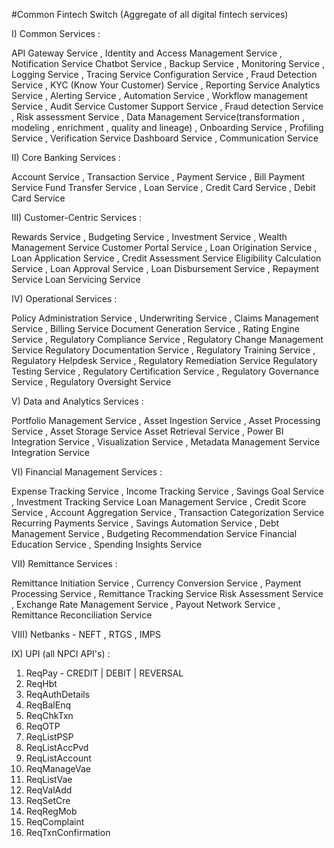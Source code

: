 #Common Fintech Switch (Aggregate of all digital fintech services)

I) Common Services : 

API Gateway Service , Identity and Access Management Service , Notification Service
Chatbot Service , Backup Service , Monitoring Service , Logging Service , Tracing Service
Configuration Service , Fraud Detection Service , KYC (Know Your Customer) Service , Reporting Service
Analytics Service , Alerting Service , Automation Service , Workflow management Service , Audit Service
Customer Support Service , Fraud detection Service , Risk assessment Service , Data Management Service(transformation , modeling , enrichment , quality and lineage) , Onboarding Service , Profiling Service , Verification Service 
Dashboard Service , Communication Service


II) Core Banking Services : 

Account Service , Transaction Service , Payment Service , Bill Payment Service
Fund Transfer Service , Loan Service , Credit Card Service , Debit Card Service

III) Customer-Centric Services : 

Rewards Service , Budgeting Service , Investment Service , Wealth Management Service
Customer Portal Service , Loan Origination Service , Loan Application Service , Credit Assessment Service
Eligibility Calculation Service , Loan Approval Service , Loan Disbursement Service , Repayment Service
Loan Servicing Service


IV) Operational Services : 

Policy Administration Service , Underwriting Service , Claims Management Service , Billing Service
Document Generation Service , Rating Engine Service , Regulatory Compliance Service , Regulatory Change Management Service
Regulatory Documentation Service , Regulatory Training Service , Regulatory Helpdesk Service , Regulatory Remediation Service
Regulatory Testing Service , Regulatory Certification Service , Regulatory Governance Service , Regulatory Oversight Service

V) Data and Analytics Services : 

Portfolio Management Service , Asset Ingestion Service , Asset Processing Service , Asset Storage Service
Asset Retrieval Service , Power BI Integration Service , Visualization Service , Metadata Management Service
Integration Service

VI) Financial Management Services :

Expense Tracking Service , Income Tracking Service , Savings Goal Service , Investment Tracking Service
Loan Management Service , Credit Score Service , Account Aggregation Service , Transaction Categorization Service
Recurring Payments Service , Savings Automation Service , Debt Management Service , Budgeting Recommendation Service
Financial Education Service , Spending Insights Service

VII) Remittance Services : 

Remittance Initiation Service , Currency Conversion Service , Payment Processing Service , Remittance Tracking Service
Risk Assessment Service , Exchange Rate Management Service , Payout Network Service , Remittance Reconciliation Service

VIII) Netbanks - NEFT , RTGS , IMPS

IX) UPI (all NPCI API's) : 

1) ReqPay - CREDIT | DEBIT | REVERSAL
2) ReqHbt
3) ReqAuthDetails
4) ReqBalEnq
5) ReqChkTxn
6) ReqOTP
7) ReqListPSP
8) ReqListAccPvd
9) ReqListAccount
10) ReqManageVae
11) ReqListVae
12) ReqValAdd
13) ReqSetCre
14) ReqRegMob
15) ReqComplaint
16) ReqTxnConfirmation
